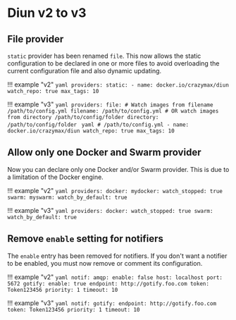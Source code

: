 # Diun v2 to v3

## File provider

`static` provider has been renamed `file`. This now allows the static configuration to be declared in one or more files to avoid overloading the current configuration file and also dynamic updating.

!!! example "v2"
    ```yaml
    providers:
      static:
        - name: docker.io/crazymax/diun
          watch_repo: true
          max_tags: 10
    ```

!!! example "v3"
    ```yaml
    providers:
      file:
        # Watch images from filename /path/to/config.yml
        filename: /path/to/config.yml
        # OR watch images from directory /path/to/config/folder
        directory: /path/to/config/folder
    ```
    ```yaml
    # /path/to/config.yml
    - name: docker.io/crazymax/diun
      watch_repo: true
      max_tags: 10
    ```

## Allow only one Docker and Swarm provider

Now you can declare only one Docker and/or Swarm provider. This is due to a limitation of the Docker engine.

!!! example "v2"
    ```yaml
    providers:
      docker:
        mydocker:
          watch_stopped: true
      swarm:
        myswarm:
          watch_by_default: true
    ```

!!! example "v3"
    ```yaml
    providers:
      docker:
        watch_stopped: true
      swarm:
        watch_by_default: true
    ```

## Remove `enable` setting for notifiers

The `enable` entry has been removed for notifiers. If you don't want a notifier to be enabled, you must now remove or comment its configuration.

!!! example "v2"
    ```yaml
    notif:
      amqp:
        enable: false
        host: localhost
        port: 5672
      gotify:
        enable: true
        endpoint: http://gotify.foo.com
        token: Token123456
        priority: 1
        timeout: 10
    ```

!!! example "v3"
    ```yaml
    notif:
      gotify:
        endpoint: http://gotify.foo.com
        token: Token123456
        priority: 1
        timeout: 10
    ```
